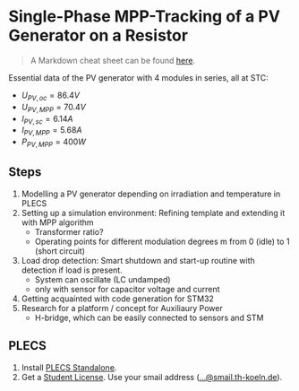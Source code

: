 # Single-Phase MPP-Tracking of a PV Generator on a Resistor

> A Markdown cheat sheet can be found [here](https://images.datacamp.com/image/upload/v1697798108/Markdown_Cheat_Sheet_9657d9746f.png).

Essential data of the PV generator with 4 modules in series, all at STC:

- $U_{PV,oc} = 86.4 V$
- $U_{PV,MPP} = 70.4 V$ 
- $I_{PV,sc} = 6.14 A$
- $I_{PV,MPP} = 5.68 A$
- $P_{PV,MPP} = 400 W$

## Steps

1. Modelling a PV generator depending on irradiation and temperature in PLECS
1. Setting up a simulation environment: Refining template and extending it with MPP algorithm
    - Transformer ratio?
    - Operating points for different modulation degrees m from 0 (idle) to 1 (short circuit)
1. Load drop detection: Smart shutdown and start-up routine with detection if load is present.
    - System can oscillate (LC undamped)
    - only with sensor for capacitor voltage and current
1. Getting acquainted with code generation for STM32
1. Research for a platform / concept for Auxiliaury Power
    - H-bridge, which can be easily connected to sensors and STM

## PLECS

1. Install [PLECS Standalone](https://www.plexim.com/download/standalone).
1. Get a [Student License](https://plexim.com/store/students). Use your smail address (...@smail.th-koeln.de).
